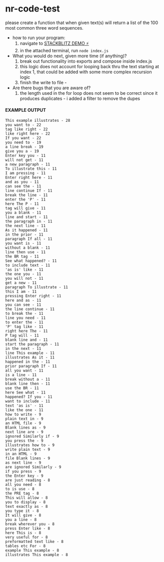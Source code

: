 # nr-code-test

please create a function that when given text(s) will return a list of the 100 most common three word sequences.

- how to run your program:
  1. navigate to [STACKBLITZ DEMO ⚡️](https://stackblitz.com/edit/nr-code-test?file=index.js&view=editor)
  2. in the attached terminal, run `node index.js`
- What you would do next, given more time (if anything)?
  1. break out functionality into exports and compose inside index.js
  2. this logic does not account for looping back thru the text starting at index 1, that could be added with some more complex recursion logic
  3. finish the write to file -
- Are there bugs that you are aware of?
  1. the length used in the for loop does not seem to be correct since it produces duplicates - i added a filter to remove the dupes

#### EXAMPLE OUTPUT

```
This example illustrates - 28
you want to - 22
tag like right - 22
like right here - 22
If you want - 22
you need to - 19
a line break - 19
give you a - 19
Enter key you - 11
will not get - 11
a new paragraph - 11
To illustrate this - 11
I am pressing - 11
Enter right here - 11
and as you - 11
can see the - 11
line continue If - 11
break the line - 11
enter the 'P' - 11
here The P - 11
tag will give - 11
you a blank - 11
line and start - 11
the paragraph in - 11
the next line - 11
As it happened - 11
in the prior - 11
paragraph If all - 11
you want is - 11
without a blank - 11
line then use - 11
the BR tag - 11
See what happened? - 11
to include text - 11
'as is' like - 11
the one you - 11
you will not - 11
get a new - 11
paragraph To illustrate - 11
this I am - 11
pressing Enter right - 11
here and as - 11
you can see - 11
the line continue - 11
to break the - 11
line you need - 11
to enter the - 11
'P' tag like - 11
right here The - 11
P tag will - 11
blank line and - 11
start the paragraph - 11
in the next - 11
line This example - 11
illustrates As it - 11
happened in the - 11
prior paragraph If - 11
all you want - 11
is a line - 11
break without a - 11
blank line then - 11
use the BR - 11
here See what - 11
happened? If you - 11
want to include - 11
text 'as is' - 11
like the one - 11
how to write - 9
plain text in - 9
an HTML file - 9
Blank lines as - 9
next line are - 9
ignored Similarly if - 9
you press the - 9
illustrates how to - 9
write plain text - 9
in an HTML - 9
file Blank lines - 9
as next line - 9
are ignored Similarly - 9
if you press - 9
the Enter key - 9
are just reading - 8
all you need - 8
to is use - 8
the PRE tag - 8
This will allow - 8
you to display - 8
text exactly as - 8
you type it - 8
It will give - 8
you a line - 8
break wherever you - 8
press Enter like - 8
here This is - 8
very useful for - 8
preformatted text like - 8
tables etc For - 8
example This example - 8
illustrates This example - 8
```
